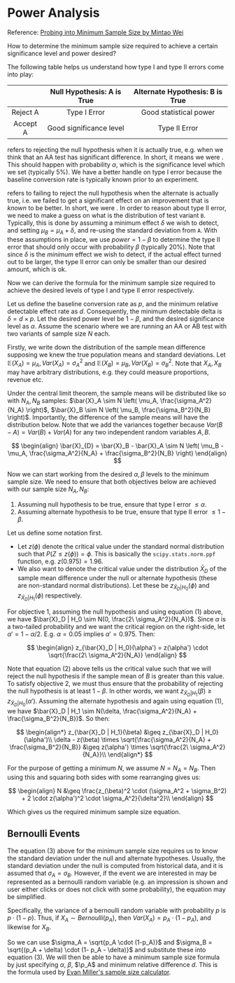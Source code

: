# Power Analysis

Reference: [Probing into Minimum Sample Size by Mintao Wei](https://towardsdatascience.com/probing-into-minimum-sample-size-formula-derivation-and-usage-8db9a556280b)

How to determine the minimum sample size required to achieve a certain significance level and power desired?

The following table helps us understand how type I and type II errors come into play:

| | Null Hypothesis: A is True | Alternate Hypothesis: B is True |
|:------:|:-------:|:--------:|
|Reject A| Type I Error | Good statistical power |
|Accept A| Good significance level | Type II Error |

<Type I Error> refers to rejecting the null hypothesis when it is actually true, e.g. when we think that an AA test has significant difference. In short, it means we were <too eager to deploy a poor variant>. This should happen with probability $\alpha$, which is the significance level which we set (typically 5%). We have a better handle on type I error because the baseline conversion rate is typically known prior to an experiment. 

<Type II Error> refers to failing to reject the null hypothesis when the alternate is actually true, i.e. we failed to get a significant effect on an improvement that is *known* to be better. In short, we were <too conservative and failed to deploy a winning variant>. In order to reason about type II error, we need to make a guess on what is the distribution of test variant `B`. Typically, this is done by assuming a minimum effect $\delta$ we wish to detect, and setting $\mu_B = \mu_A + \delta$, and re-using the standard deviation from `A`. With these assumptions in place, we use $power = 1-\beta$ to determine the type II error that should only occur with probability $\beta$ (typically 20%). Note that since $\delta$ is the *minimum* effect we wish to detect, if the actual effect turned out to be larger, the type II error can only be smaller than our desired amount, which is ok.

Now we can derive the formula for the minimum sample size required to achieve the desired levels of type I and type II error respectively.

Let us define the baseline conversion rate as $p$, and the minimum relative detectable effect rate as $d$. Consequently, the minimum detectable delta is $\delta = d \times p$. Let the desired power level be $1-\beta$, and the desired significance level as $\alpha$. Assume the scenario where we are running an AA or AB test with two variants of sample size $N$ each.

Firstly, we write down the distribution of the sample mean difference supposing we knew the true population means and standard deviations. Let $\mathbb{E}(X_A) = \mu_A, Var(X_A) = \sigma_A^2$ and $\mathbb{E}(X_B) = \mu_B, Var(X_B) = \sigma_B^2$. Note that $X_A, X_B$ may have arbitrary distributions, e.g. they could measure proportions, revenue etc.

Under the central limit theorem, the sample means will be distributed like so with $N_A, N_B$ samples: $\bar{X}_A \sim N \left( \mu_A, \frac{\sigma_A^2}{N_A} \right)$, $\bar{X}_B \sim N \left( \mu_B, \frac{\sigma_B^2}{N_B} \right)$. Importantly, the difference of the sample means will have the distribution below. Note that we add the variances together because $Var(B-A) = Var(B) + Var(A)$ for any two independent random variables $A, B$.

$$
\begin{align}
    \bar{X}_{D} = \bar{X}_B - \bar{X}_A \sim N \left( \mu_B - \mu_A, \frac{\sigma_A^2}{N_A} + \frac{\sigma_B^2}{N_B} \right)
\end{align}
$$

Now we can start working from the desired $\alpha, \beta$ levels to the minimum sample size. We need to ensure that both objectives below are achieved with our sample size $N_A,N_B$:
1. Assuming null hypothesis to be true, ensure that type I error $\leq \alpha$.
2. Assuming alternate hypothesis to be true, ensure that type II error $\leq 1 - \beta$.

Let us define some notation first.
- Let $z(\phi)$ denote the critical value under the standard normal distribution such that $P(Z \leq z(\phi)) = \phi$. This is basically the `scipy.stats.norm.ppf` function, e.g. $z(0.975) = 1.96$. 
- We also want to denote the critical value under the distribution $\bar{X}_D$ of the sample mean difference under the null or alternate hypothesis (these are non-standard normal distributions). Let these be $z_{\bar{X}_D | H_0}(\phi)$ and $z_{\bar{X}_D | H_1}(\phi)$ respectively.

For objective 1, assuming the null hypothesis and using equation (1) above, we have $\bar{X}_D | H_0 \sim N(0, \frac{2\ \sigma_A^2}{N_A})$. Since $\alpha$ is a two-tailed probability and we want the critical region on the right-side, let $\alpha' = 1 - \alpha / 2$. E.g. $\alpha=0.05$ implies $\alpha'=0.975$. Then:

$$
\begin{align}
    z_{\bar{X}_D | H_0}(\alpha') = z(\alpha') \cdot \sqrt{\frac{2\ \sigma_A^2}{N_A}}
\end{align}
$$

Note that equation (2) above tells us the critical value such that we will reject the null hypothesis if the sample mean of $B$ is greater than this value. To satisfy objective 2, we must thus ensure that the probability of rejecting the null hypothesis is at least $1-\beta$. In other words, we want $z_{\bar{X}_D | H_1}(\beta) \geq z_{\bar{X}_D | H_0}(\alpha')$. Assuming the alternate hypothesis and again using equation (1), we have $\bar{X}_D | H_1 \sim N(\delta, \frac{\sigma_A^2}{N_A} + \frac{\sigma_B^2}{N_B})$. So then:

$$
\begin{align*}
    z_{\bar{X}_D | H_1}(\beta) &\geq z_{\bar{X}_D | H_0}(\alpha')\\
    \delta - z(\beta) \times \sqrt{\frac{\sigma_A^2}{N_A} + \frac{\sigma_B^2}{N_B}} &\geq z(\alpha') \times \sqrt{\frac{2\ \sigma_A^2}{N_A}}\\
\end{align*}
$$

For the purpose of getting a minimum $N$, we assume $N = N_A = N_B$. Then using this and squaring both sides with some rearranging gives us:

$$
\begin{align}
    N &\geq \frac{z_(\beta)^2 \cdot (\sigma_A^2 + \sigma_B^2) + 2 \cdot z(\alpha')^2 \cdot \sigma_A^2}{\delta^2}\\
\end{align}
$$

Which gives us the required minimum sample size equation.

## Bernoulli Events

The equation (3) above for the minimum sample size requires us to know the standard deviation under the null and alternate hypotheses. Usually, the standard deviation under the null is computed from historical data, and it is assumed that $\sigma_A = \sigma_B$. However, if the event we are interested in may be represented as a bernoulli random variable (e.g. an impression is shown and user either clicks or does not click with some probability), the equation may be simplified.

Specifically, the variance of a bernoulli random variable with probability $p$ is $p \cdot (1-p)$. Thus, if $X_A \sim Bernoulli(p_A)$, then $Var(X_A) = p_A \cdot (1-p_A)$, and likewise for $X_B$. 

So we can use $\sigma_A = \sqrt{p_A \cdot (1-p_A)}$ and $\sigma_B = \sqrt{(p_A + \delta) \cdot (1- p_A - \delta)}$ and substitute these into equation (3). We will then be able to have a minimum sample size formula by just specifying $\alpha$, $\beta$, $\p_A$ and minimum relative difference $d$. This is the formula used by [Evan Miller's sample size calculator](https://www.evanmiller.org/ab-testing/sample-size.html).

